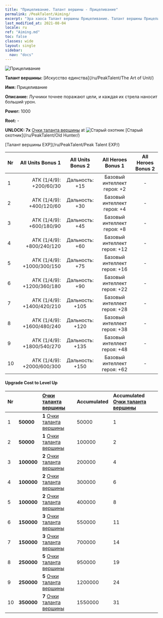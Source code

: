 ```yaml
---
title: "Прицеливание. Талант вершины - Прицеливание"
permalink: /PeakTalent/Aiming/
excerpt: "Эра хаоса Талант вершины Прицеливание. Талант вершины Прицеливание. Прицеливание"
last_modified_at: 2021-08-04
locale: ru
ref: "Aiming.md"
toc: false
classes: wide
layout: single
sidebar:
  nav: "docs"
---
```


  ![Прицеливание](/images/pt/talent_2009.png)

  **Талант вершины:** [Искусство единства](/ru/PeakTalent/The Art of Unit/)

  **Имя:** Прицеливание

  **Описание:** Лучники точнее поражают цели, и каждая их стрела наносит больший урон.

  **Power:** 1000

  **Root:** -

  **UNLOCK: 7x** [Очки таланта вершины](/ItemsRU/con_934/) at ![Старый охотник](/images/pt/talent_2010.png) [Старый охотник](/ru/PeakTalent/Old Hunter/)

  [Талант вершины EXP](/ru/PeakTalent/Peak Talent EXP/)

  | Nr | All Units Bonus 1 | All Units Bonus 2 | All Heroes Bonus 1 | All Heroes Bonus 2 |
  |:---|--------------:|:-------------:|:-------------:|:-------------:|
  | 1 | АТК (1/4/9): +200/60/30 | Дальность: +15 | Базовый интеллект героя: +2 | - |
  | 2 | АТК (1/4/9): +400/120/60 | Дальность: +30 | Базовый интеллект героя: +4 | - |
  | 3 | АТК (1/4/9): +600/180/90 | Дальность: +45 | Базовый интеллект героя: +8 | - |
  | 4 | АТК (1/4/9): +800/240/120 | Дальность: +60 | Базовый интеллект героя: +12 | - |
  | 5 | АТК (1/4/9): +1000/300/150 | Дальность: +75 | Базовый интеллект героя: +16 | - |
  | 6 | АТК (1/4/9): +1200/360/180 | Дальность: +90 | Базовый интеллект героя: +22 | - |
  | 7 | АТК (1/4/9): +1400/420/210 | Дальность: +105 | Базовый интеллект героя: +28 | - |
  | 8 | АТК (1/4/9): +1600/480/240 | Дальность: +120 | Базовый интеллект героя: +38 | - |
  | 9 | АТК (1/4/9): +1800/540/270 | Дальность: +135 | Базовый интеллект героя: +48 | - |
  | 10 | АТК (1/4/9): +2000/600/300 | Дальность: +150 | Базовый интеллект героя: +62 | - |


#### Upgrade Cost to Level Up

  | Nr | <i class="fas fa-coins"/> | [Очки таланта вершины](/ItemsRU/con_934/) | Accumulated <i class="fas fa-coins"/> | Accumulated [Очки таланта вершины](/ItemsRU/con_934/) |
  |:---|:--------------|:-------------|:-------------|:-------------|
  | 1 | **50000** | **1** [Очки таланта вершины](/ItemsRU/con_934/) | 50000 | 1 |
  | 2 | **50000** | **1** [Очки таланта вершины](/ItemsRU/con_934/) | 100000 | 2 |
  | 3 | **100000** | **2** [Очки таланта вершины](/ItemsRU/con_934/) | 200000 | 4 |
  | 4 | **100000** | **2** [Очки таланта вершины](/ItemsRU/con_934/) | 300000 | 6 |
  | 5 | **100000** | **2** [Очки таланта вершины](/ItemsRU/con_934/) | 400000 | 8 |
  | 6 | **150000** | **3** [Очки таланта вершины](/ItemsRU/con_934/) | 550000 | 11 |
  | 7 | **150000** | **3** [Очки таланта вершины](/ItemsRU/con_934/) | 700000 | 14 |
  | 8 | **250000** | **5** [Очки таланта вершины](/ItemsRU/con_934/) | 950000 | 19 |
  | 9 | **250000** | **5** [Очки таланта вершины](/ItemsRU/con_934/) | 1200000 | 24 |
  | 10 | **350000** | **7** [Очки таланта вершины](/ItemsRU/con_934/) | 1550000 | 31 |
